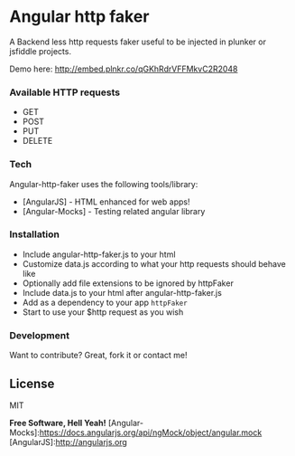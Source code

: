 # Angular http faker

A Backend less http requests faker useful to be injected in plunker or jsfiddle projects.

Demo here: http://embed.plnkr.co/qGKhRdrVFFMkvC2R2048

### Available HTTP requests
 - GET
 - POST
 - PUT
 - DELETE

### Tech

Angular-http-faker uses the following tools/library:

* [AngularJS] - HTML enhanced for web apps!
* [Angular-Mocks] - Testing related angular library


### Installation

 * Include angular-http-faker.js to your html
 * Customize data.js according to what your http requests should behave like
 * Optionally add file extensions to be ignored by httpFaker
 * Include data.js to your html after angular-http-faker.js
 * Add as a dependency to your app `httpFaker`
 * Start to use your $http request as you wish

### Development

Want to contribute? Great, fork it or contact me!

License
----

MIT


**Free Software, Hell Yeah!**
[Angular-Mocks]:https://docs.angularjs.org/api/ngMock/object/angular.mock
[AngularJS]:http://angularjs.org
